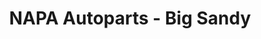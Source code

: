 ---
title: "NAPA Autoparts - Big Sandy"
url: /big-sandy/napa-autoparts-big-sandy/
shop: car parts
---